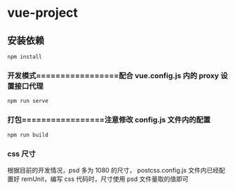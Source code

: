 # vue-project

## 安装依赖

```
npm install
```

### 开发模式=================配合 vue.config.js 内的 proxy 设置接口代理

```
npm run serve
```

### 打包=================注意修改 config.js 文件内的配置

```
npm run build
```

### css 尺寸

根据目前的开发情况，psd 多为 1080 的尺寸， postcss.config.js 文件内已经配置好 remUnit，编写 css 代码时，尺寸使用 psd 文件量取的值即可
